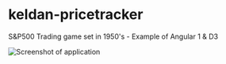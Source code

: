 # keldan-pricetracker
S&amp;P500 Trading game set in 1950's - Example of Angular 1 &amp; D3

![Screenshot of application](https://github.com/daniel-payne/keldan-pricetracker/tree/master/Images/screenshot.png)
